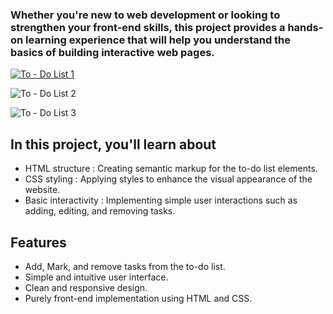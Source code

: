 ### Whether you're new to web development or looking to strengthen your front-end skills, this project provides a hands-on learning experience that will help you understand the basics of building interactive web pages.

[![To - Do List 1 ](https://github.com/atharvthakle/To-Do-List-Site/assets/136578804/29653806-dd63-4875-9652-898848704cfe)](https://do-it-now-list.netlify.app/)

![To - Do List 2](https://github.com/atharvthakle/To-Do-List-Site/assets/136578804/da2d02a5-e8c2-4e8b-bd9e-075ede4c7467)

![To - Do List 3](https://github.com/atharvthakle/To-Do-List-Site/assets/136578804/22aef9a6-a1f1-41ef-999e-7611613da951)

## In this project, you'll learn about

- HTML structure : Creating semantic markup for the to-do list elements.
- CSS styling : Applying styles to enhance the visual appearance of the website.
- Basic interactivity : Implementing simple user interactions such as adding, editing, and removing tasks.

## Features

- Add, Mark, and remove tasks from the to-do list.
- Simple and intuitive user interface.
- Clean and responsive design.
- Purely front-end implementation using HTML and CSS.
